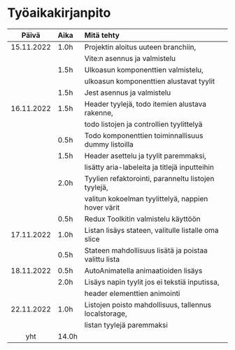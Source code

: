 # Työaikakirjanpito

|   Päivä    | Aika  | Mitä tehty                                            |
| :--------: | :---- | :---------------------------------------------------- |
| 15.11.2022 | 1.0h  | Projektin aloitus uuteen branchiin,                   |
|            |       | Vite:n asennus ja valmistelu                          |
|            | 1.5h  | Ulkoasun komponenttien valmistelu,                    |
|            |       | ulkoasun komponenttien alustavat tyylit               |
|            | 1.5h  | Jest asennus ja valmistelu                            |
| 16.11.2022 | 1.5h  | Header tyylejä, todo itemien alustava rakenne,        |
|            |       | todo listojen ja controllien tyylittelyä              |
|            | 0.5h  | Todo komponenttien toiminnallisuus dummy listoilla    |
|            | 1.5h  | Header asettelu ja tyylit paremmaksi,                 |
|            |       | lisätty aria-labeleita ja titlejä inputteihin         |
|            | 2.0h  | Tyylien refaktorointi, paranneltu listojen tyylejä,   |
|            |       | valitun kokoelman tyylittelyä, nappien hover värit    |
|            | 0.5h  | Redux Toolkitin valmistelu käyttöön                   |
| 17.11.2022 | 1.0h  | Listan lisäys stateen, valitulle listalle oma slice   |
|            | 0.5h  | Stateen mahdollisuus lisätä ja poistaa valittu lista  |
| 18.11.2022 | 0.5h  | AutoAnimatella animaatioiden lisäys                   |
|            | 2.0h  | Lisäys napin tyylit jos ei tekstiä inputissa,         |
|            |       | header elementtien animointi                          |
| 22.11.2022 | 1.0h  | Listojen poisto mahdollisuus, tallennus localstorage, |
|            |       | listan tyylejä paremmaksi                             |
|    yht     | 14.0h |                                                       |
